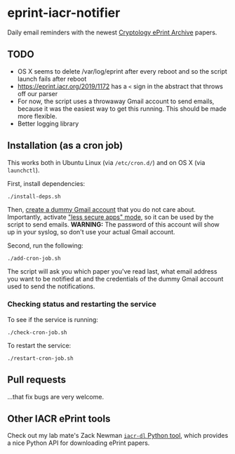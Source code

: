 eprint-iacr-notifier
====================

Daily email reminders with the newest [Cryptology ePrint Archive](https://eprint.iacr.org/eprint-bin/search.pl?last=365&title=1) papers.

## TODO

 - OS X seems to delete /var/log/eprint after every reboot and so the script launch fails after reboot
 - https://eprint.iacr.org/2019/1172 has a ``<`` sign in the abstract that throws off our parser
 - For now, the script uses a throwaway Gmail account to send emails, because it was the easiest way to get this running. This should be made more flexible.
 - Better logging library

## Installation (as a cron job)

This works both in Ubuntu Linux (via `/etc/cron.d/`) and on OS X (via `launchctl`).

First, install dependencies:

    ./install-deps.sh

Then, [create a dummy Gmail account](https://gmail.com) that you do not care about.
Importantly, activate ["less secure apps" mode](https://myaccount.google.com/lesssecureapps), so it can be used by the script to send emails.
**WARNING:** The password of this account will show up in your syslog, so don't use your actual Gmail account.

Second, run the following:

    ./add-cron-job.sh

The script will ask you which paper you've read last, what email address you want to be notified at and the credentials of the dummy Gmail account used to send the notifications.

### Checking status and restarting the service

To see if the service is running:

    ./check-cron-job.sh

To restart the service:

    ./restart-cron-job.sh

## Pull requests

...that fix bugs are very welcome.

## Other IACR ePrint tools

Check out my lab mate's Zack Newman [`iacr-dl` Python tool](https://github.com/znewman01/iacr-dl), which provides a nice Python API for downloading ePrint papers.

